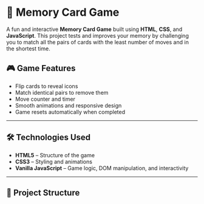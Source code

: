 # 🧠 Memory Card Game

A fun and interactive **Memory Card Game** built using **HTML**, **CSS**, and **JavaScript**. This project tests and improves your memory by challenging you to match all the pairs of cards with the least number of moves and in the shortest time.

## 🎮 Game Features

- Flip cards to reveal icons
- Match identical pairs to remove them
- Move counter and timer
- Smooth animations and responsive design
- Game resets automatically when completed

---

## 🛠️ Technologies Used

- **HTML5** – Structure of the game
- **CSS3** – Styling and animations
- **Vanilla JavaScript** – Game logic, DOM manipulation, and interactivity

---

## 📁 Project Structure


